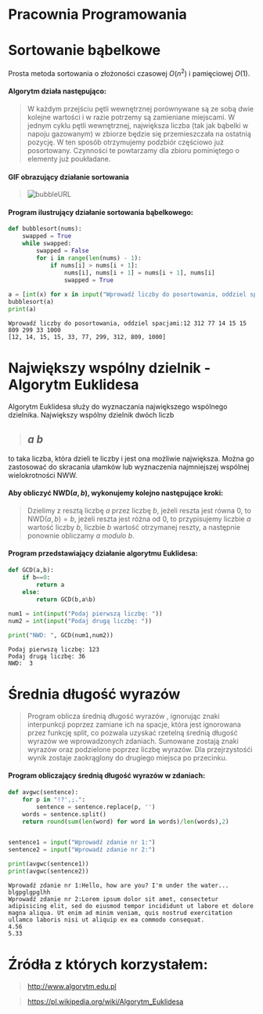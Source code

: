 # Pracownia Programowania

# **Sortowanie bąbelkowe**
Prosta metoda sortowania o złożoności czasowej $O( n^2 )$ i pamięciowej $O(1 ).$

#### **Algorytm działa następująco:**

>W każdym przejściu pętli wewnętrznej porównywane są ze sobą dwie kolejne wartości i w razie potrzemy są zamieniane miejscami. W jednym cyklu pętli wewnętrznej, największa liczba (tak jak bąbelki w napoju gazowanym) w zbiorze będzie się przemieszczała na ostatnią pozycję. W ten sposób otrzymujemy podzbiór częściowo już posortowany. Czynności te powtarzamy dla zbioru pominiętego o elementy już poukładane. 


#### **GIF obrazujący działanie sortowania**

>![bubbleURL](https://upload.wikimedia.org/wikipedia/commons/3/37/Bubble_sort_animation.gif)

#### **Program ilustrujący działanie sortowania bąbelkowego:**


```python
def bubblesort(nums):
    swapped = True
    while swapped:
        swapped = False
        for i in range(len(nums) - 1):
            if nums[i] > nums[i + 1]:
                nums[i], nums[i + 1] = nums[i + 1], nums[i]
                swapped = True
                
a = [int(x) for x in input("Wprowadź liczby do posortowania, oddziel spacjami:").split()]
bubblesort(a)
print(a)
```

    Wprowadź liczby do posortowania, oddziel spacjami:12 312 77 14 15 15 809 299 33 1000
    [12, 14, 15, 15, 33, 77, 299, 312, 809, 1000]
    

# **Największy wspólny dzielnik - Algorytm Euklidesa**

Algorytm Euklidesa służy do wyznaczania największego wspólnego dzielnika. Największy wspólny dzielnik dwóch liczb 

>## $a$  $b$

to taka liczba, która dzieli te liczby i jest ona możliwie największa. Można go zastosować do skracania ułamków lub wyznaczenia najmniejszej wspólnej wielokrotności NWW.

#### **Aby obliczyć NWD$(a,b)$, wykonujemy kolejno następujące kroki:**

>Dzielimy z resztą liczbę $a$ przez liczbę $b$, jeżeli reszta jest równa $0$, to NWD$(a,b)=b$, jeżeli reszta jest różna od $0$, to przypisujemy liczbie $a$ wartość liczby $b$, liczbie $b$ wartość otrzymanej reszty, a następnie ponownie obliczamy $a$ *modulo* $b$.



#### **Program przedstawiający działanie algorytmu Euklidesa:** 



```python
def GCD(a,b):
    if b==0:
        return a
    else:
        return GCD(b,a%b)
    
num1 = int(input("Podaj pierwszą liczbę: "))
num2 = int(input("Podaj drugą liczbę: "))

print("NWD: ", GCD(num1,num2))
```

    Podaj pierwszą liczbę: 123
    Podaj drugą liczbę: 36
    NWD:  3
    

# **Średnia długość wyrazów**

>Program oblicza średnią długość wyrazów , ignorując znaki interpunkcji poprzez zamiane ich na spacje, która jest ignorowana przez funkcję split, co pozwala uzyskać rzetelną średnią długość wyrazów we wprowadzonych zdaniach. Sumowane zostają znaki wyrazów oraz podzielone poprzez liczbę wyrazów. Dla przejrzystośći wynik zostaje zaokrąglony do drugiego miejsca po przecinku.


#### **Program obliczający średnią długość wyrazów w zdaniach:** 


```python
def avgwc(sentence):
    for p in "!?',;.":
        sentence = sentence.replace(p, '')
    words = sentence.split()
    return round(sum(len(word) for word in words)/len(words),2)


sentence1 = input("Wprowadź zdanie nr 1:")
sentence2 = input("Wprowadź zdanie nr 2:")

print(avgwc(sentence1))
print(avgwc(sentence2))
```

    Wprowadź zdanie nr 1:Hello, how are you? I'm under the water... blgpglgpglhh
    Wprowadź zdanie nr 2:Lorem ipsum dolor sit amet, consectetur adipisicing elit, sed do eiusmod tempor incididunt ut labore et dolore magna aliqua. Ut enim ad minim veniam, quis nostrud exercitation ullamco laboris nisi ut aliquip ex ea commodo consequat.
    4.56
    5.33
    

# **Źródła z których korzystałem:**

>http://www.algorytm.edu.pl

>https://pl.wikipedia.org/wiki/Algorytm_Euklidesa

